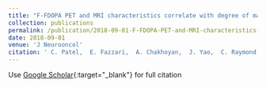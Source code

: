 ```yaml
---
title: "F-FDOPA PET and MRI characteristics correlate with degree of malignancy and predict survival in treatment-naïve gliomas: a cross-sectional study"
collection: publications
permalink: /publication/2018-09-01-F-FDOPA-PET-and-MRI-characteristics-correlate-with-degree-of-malignancy-and-predict-survival-in-treatment-nave-gliomas-a-cross-sectional-study
date: 2018-09-01
venue: 'J Neurooncol'
citation: ' C. Patel,  E. Fazzari,  A. Chakhoyan,  J. Yao,  C. Raymond,  H. Nguyen,  J. Manoukian,  N. Nguyen,  W. Pope,  T. Cloughesy,  P. Nghiemphu,  J. Czernin,  A. Lai,  B. Ellingson, &quot;F-FDOPA PET and MRI characteristics correlate with degree of malignancy and predict survival in treatment-naïve gliomas: a cross-sectional study.&quot; J Neurooncol, 2018.'
---
```

Use [Google Scholar](https://scholar.google.com/scholar?q=F+FDOPA+PET+and+MRI+characteristics+correlate+with+degree+of+malignancy+and+predict+survival+in+treatment+naïve+gliomas:+a+cross+sectional+study){:target="_blank"} for full citation